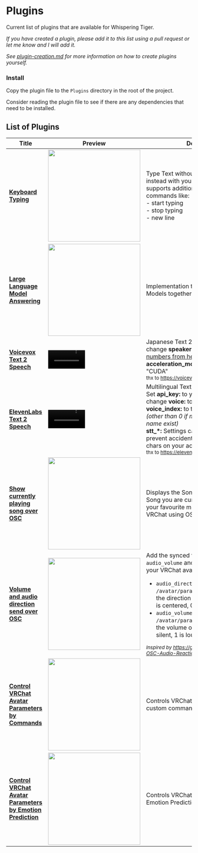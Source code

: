 # Plugins

Current list of plugins that are available for Whispering Tiger.

_If you have created a plugin, please add it to this list using a pull request or let me know and I will add it._

_See [plugin-creation.md](plugin-creation.md) for more information on how to create plugins yourself._

### Install
Copy the plugin file to the `Plugins` directory in the root of the project.

Consider reading the plugin file to see if there are any dependencies that need to be installed.

## List of Plugins

| Title                                                                                                                           | Preview                                                                                                                       | Description                                                                                                                                                                                                                                                                                                                                                                                                                                                       | Author   |
|---------------------------------------------------------------------------------------------------------------------------------|-------------------------------------------------------------------------------------------------------------------------------|-------------------------------------------------------------------------------------------------------------------------------------------------------------------------------------------------------------------------------------------------------------------------------------------------------------------------------------------------------------------------------------------------------------------------------------------------------------------|----------|
| [**Keyboard Typing**](https://gist.github.com/Sharrnah/2da117d967eef6bc49689d15eb622f80)                                        | <img src=https://user-images.githubusercontent.com/55756126/235278696-bfd67d5d-74d3-4ad6-8661-24c334b2da64.gif width=250>     | Type Text without your keyboard but instead with your Voice. <br> supports additional _customizable_ commands like: <br> - start typing<br>- stop typing<br>- new line                                                                                                                                                                                                                                                                                            | Sharrnah |
| [**Large Language Model Answering**](https://gist.github.com/Sharrnah/eeaf2acda3e92d8eed1747f05a3f4102)                         | <img src=https://user-images.githubusercontent.com/55756126/225940740-f5e44911-9836-4b26-ab6e-a32676ddd27e.png width=250>     | Implementation to run Large Language Models together with Whispering Tiger.                                                                                                                                                                                                                                                                                                                                                                                       | Sharrnah |
| [**Voicevox Text 2 Speech**](https://gist.github.com/Sharrnah/7071f08d539bba6bd18e15ca40fc7c47)                                 | <video src='https://user-images.githubusercontent.com/55756126/232867089-5154c472-1c0b-4f20-acba-5a5d869b775e.mp4' width=100> | Japanese Text 2 Speech.</br>change **speaker:** to one of the [speaker numbers from here](https://eu2.contabostorage.com/bf1a89517e2643359087e5d8219c0c67:share/voicevox-voice-ids.html).</br>**acceleration_mode:** can be "CPU" or "CUDA" </br><sub>thx to https://voicevox.hiroshiba.jp/ </sub>                                                                                                                                                                | Sharrnah |
| [**ElevenLabs Text 2 Speech**](https://gist.github.com/Sharrnah/b036126ac1013af1fc625091cf02eac8)                               | <video src='https://user-images.githubusercontent.com/55756126/236304921-a64f0443-ac45-4181-bc53-090696a58f0b.mp4' width=100> | Multilingual Text 2 Speech (**API**).</br>Set **api_key:** to your API key.</br>change **voice:** to one of voices and **voice_index:** to the index of the voice. _(other than 0 if more voices with same name exist)_</br>**stt_*:** Settings can limit the generation to prevent accidental use up of available chars on your account.</br><sub>thx to https://elevenlabs.io/ </sub>                                                                           | Sharrnah |
| [**Show currently playing song over OSC**](https://gist.github.com/Sharrnah/802ab486374c69a183c85d5846100232)                   | <img src=https://user-images.githubusercontent.com/55756126/223178202-ef31fb96-6fa8-4427-9f5e-b4dd587f07ab.png width=250>     | Displays the Song Title and Author of the Song you are currently listening to in your favourite music player inside VRChat using OSC.                                                                                                                                                                                                                                                                                                                             | Sharrnah |
| [**Volume and audio direction send over OSC**](https://gist.github.com/Sharrnah/582b8a390e2462bcec77332cac2eb570)               | <img src=https://user-images.githubusercontent.com/55756126/228648156-56de7f87-476a-4569-866a-8b8591b2549e.gif width=250>     | Add the synced float parameters `audio_volume` and `audio_direction` to your VRChat avatar. <ul><li>`audio_direction` at `/avatar/parameters/audio_direction`: the direction of the sound. Where 0.5 is centered, 0 is left 1 is right.</li> <li>`audio_volume` at `/avatar/parameters/audio_volume`: the volume of the sound. Where 0 is silent, 1 is loud.</li></ul> <sub>_Inspired by https://github.com/Codel1417/VRC-OSC-Audio-Reaction :love_letter:_</sub> | Sharrnah |
| [**Control VRChat Avatar Parameters by Commands**](https://gist.github.com/Sharrnah/64ea762819b39c5bddbac2730ae43dcc)           | <img src=https://user-images.githubusercontent.com/55756126/228892285-a2148a33-94b2-460c-9632-423f77235c03.gif width=250>     | Controls VRChat Avatar Parameters by custom commands.                                                                                                                                                                                                                                                                                                                                                                                                             | Sharrnah |
| [**Control VRChat Avatar Parameters by Emotion Prediction**](https://gist.github.com/Sharrnah/28564fd26cef6f1689ea5fc3053b7ee2) | <img src=https://user-images.githubusercontent.com/55756126/229387209-c8943a7a-9f51-4206-babb-239925d0ace7.gif width=250>     | Controls VRChat Avatar Parameters by Emotion Prediction.                                                                                                                                                                                                                                                                                                                                                                                                          | Sharrnah |
